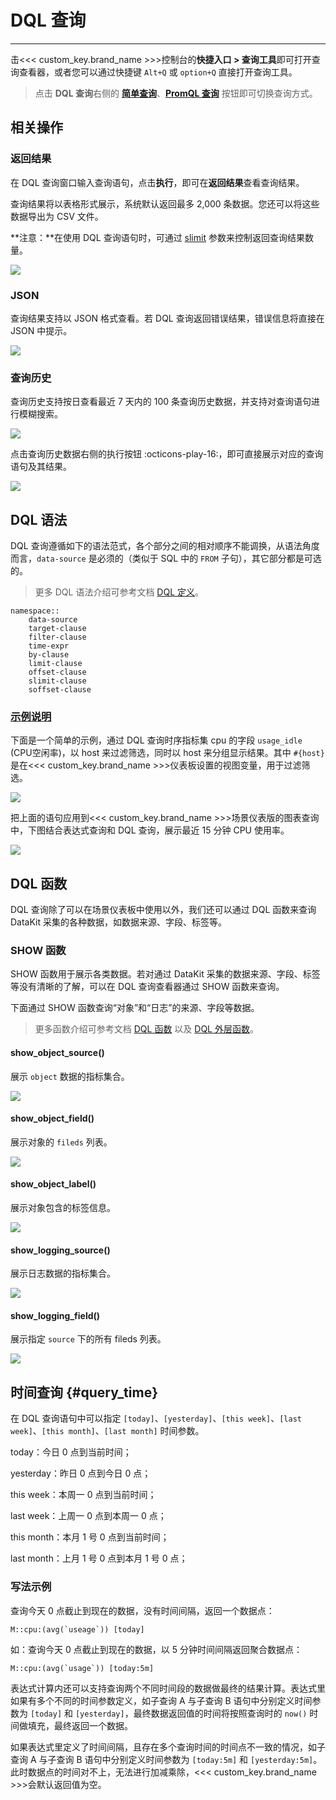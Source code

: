 # DQL 查询
---

击<<< custom_key.brand_name >>>控制台的**快捷入口 > 查询工具**即可打开查询查看器，或者您可以通过快捷键 `Alt+Q` 或 `option+Q` 直接打开查询工具。


> 点击 **DQL 查询**右侧的 **[简单查询](../scene/visual-chart/chart-query.md#simple)**、**[PromQL 查询](../scene/visual-chart/chart-query.md#promql)** 按钮即可切换查询方式。


## 相关操作

### 返回结果

在 DQL 查询窗口输入查询语句，点击**执行**，即可在**返回结果**查看查询结果。

查询结果将以表格形式展示，系统默认返回最多 2,000 条数据。您还可以将这些数据导出为 CSV 文件。

**注意：**在使用 DQL 查询语句时，可通过 [slimit](define.md#slimit) 参数来控制返回查询结果数量。

![](img/3.dql_1.png)


### JSON

查询结果支持以 JSON 格式查看。若 DQL 查询返回错误结果，错误信息将直接在 JSON 中提示。

![](img/3.dql_3.png)

### 查询历史

查询历史支持按日查看最近 7 天内的 100 条查询历史数据，并支持对查询语句进行模糊搜索。

![](img/3.dql_4.png)

点击查询历史数据右侧的执行按钮 :octicons-play-16:，即可直接展示对应的查询语句及其结果。

![](img/3.dql_1.png)

## DQL 语法

DQL 查询遵循如下的语法范式，各个部分之间的相对顺序不能调换，从语法角度而言，`data-source` 是必须的（类似于 SQL 中的 `FROM` 子句），其它部分都是可选的。

> 更多 DQL 语法介绍可参考文档 [DQL 定义](../dql/define.md)。

```
namespace::
	data-source
	target-clause
	filter-clause
	time-expr
	by-clause
	limit-clause
	offset-clause
	slimit-clause
	soffset-clause
```

### <u>示例说明</u>

下面是一个简单的示例，通过 DQL 查询时序指标集 cpu 的字段 `usage_idle` (CPU空闲率)，以 host 来过滤筛选，同时以 host 来分组显示结果。其中 `#{host}` 是在<<< custom_key.brand_name >>>仪表板设置的视图变量，用于过滤筛选。

![](img/4.DQL_2.1.png)

把上面的语句应用到<<< custom_key.brand_name >>>场景仪表版的图表查询中，下图结合表达式查询和 DQL 查询，展示最近 15 分钟 CPU 使用率。

![](img/4.DQL_2.png)

## DQL 函数

DQL 查询除了可以在场景仪表板中使用以外，我们还可以通过 DQL 函数来查询 DataKit 采集的各种数据，如数据来源、字段、标签等。

### SHOW 函数

SHOW 函数用于展示各类数据。若对通过 DataKit 采集的数据来源、字段、标签等没有清晰的了解，可以在 DQL 查询查看器通过 SHOW 函数来查询。

下面通过 SHOW 函数查询“对象”和“日志”的来源、字段等数据。

> 更多函数介绍可参考文档 [DQL 函数](../dql/funcs.md) 以及 [DQL 外层函数](../dql/out-funcs.md)。

#### show_object_source()

展示 `object` 数据的指标集合。

![](img/3.dql_9.png)

#### show_object_field()

展示对象的 `fileds` 列表。

![](img/3.dql_10.png)

#### show_object_label()

展示对象包含的标签信息。

![](img/3.dql_11.png)

#### show_logging_source()

展示日志数据的指标集合。

![](img/3.dql_12.png)

#### show_logging_field()

展示指定 `source` 下的所有 fileds 列表。

![](img/3.dql_13.png)


## 时间查询 {#query_time}

在 DQL 查询语句中可以指定 `[today]`、`[yesterday]`、`[this week]`、`[last week]`、`[this month]`、`[last month]` 时间参数。

today：今日 0 点到当前时间；

yesterday：昨日 0 点到今日 0 点；

this week：本周一 0 点到当前时间；

last week：上周一 0 点到本周一 0 点；

this month：本月 1 号 0 点到当前时间；

last month：上月 1 号 0 点到本月 1 号 0 点；

### 写法示例


查询今天 0 点截止到现在的数据，没有时间间隔，返回一个数据点：

```
M::cpu:(avg(`useage`)) [today]
```


如：查询今天 0 点截止到现在的数据，以 5 分钟时间间隔返回聚合数据点：

```
M::cpu:(avg(`usage`)) [today:5m]

```

表达式计算内还可以支持查询两个不同时间段的数据做最终的结果计算。表达式里如果有多个不同的时间参数定义，如子查询 A 与子查询 B 语句中分别定义时间参数为 `[today]` 和 `[yesterday]`，最终数据返回值的时间将按照查询时的 `now()` 时间做填充，最终返回一个数据。


如果表达式里定义了时间间隔，且存在多个查询时间的时间点不一致的情况，如子查询 A 与子查询 B 语句中分别定义时间参数为 `[today:5m]` 和 `[yesterday:5m]`。此时数据点的时间对不上，无法进行加减乘除，<<< custom_key.brand_name >>>会默认返回值为空。






